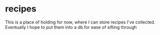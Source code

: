 # recipes

This is a place of holding for now, where I can store recipes I've collected. Eventually I hope to put them into a db for ease of sifting through

